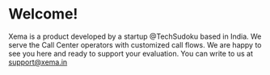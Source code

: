 # Welcome!

Xema is a product developed by a startup @TechSudoku based in India. We serve the Call Center operators with customized call flows. We are happy to see you here and ready to support your evaluation. You can write to us at support@xema.in

